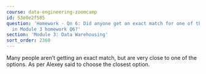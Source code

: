 ```yaml
---
course: data-engineering-zoomcamp
id: 53e0e2f585
question: 'Homework - Qn 6: Did anyone get an exact match for one of the options given
  in Module 3 homework Q6?'
section: 'Module 3: Data Warehousing'
sort_order: 2360
---
```


Many people aren’t getting an exact match, but are very close to one of the options. As per Alexey said to choose the closest option.

